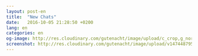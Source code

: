 ```yaml
---
layout: post-en
title:  "New Chats"
date:   2016-10-05 21:28:50 +0200
lang: en
categories: en
og-image: http://res.cloudinary.com/gutenacht/image/upload/c_crop,g_north,h_335,q_100,w_640,x_0,y_0/v1474487956/en/screenshots/10.jpg
screenshot: http://res.cloudinary.com/gutenacht/image/upload/v1474487956/en/screenshots/10.jpg
---
```

